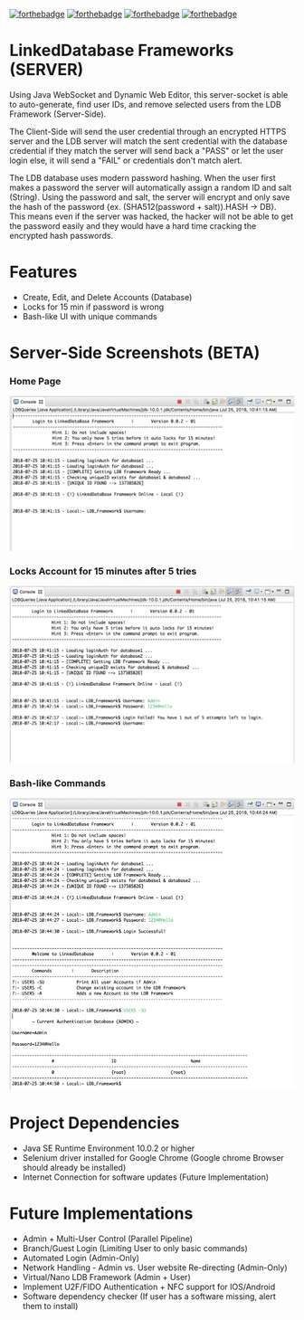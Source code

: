 [![forthebadge](https://forthebadge.com/images/badges/made-with-java.svg)](https://docs.oracle.com/javase/8/docs/api/)
[![forthebadge](https://forthebadge.com/images/badges/made-with-javascript.svg)](https://www.javascript.com/)
[![forthebadge](https://forthebadge.com/images/badges/uses-html.svg)](https://en.wikipedia.org/wiki/HTML)
[![forthebadge](https://forthebadge.com/images/badges/uses-css.svg)](https://en.wikipedia.org/wiki/Cascading_Style_Sheets)

# LinkedDatabase Frameworks (SERVER)
Using Java WebSocket and Dynamic Web Editor, this server-socket is able to auto-generate, find user IDs, and remove selected users from the LDB Framework (Server-Side). 

The Client-Side will send the user credential through an encrypted HTTPS server and the LDB server will match the sent credential with the database credential if they match the server will send back a "PASS" or let the user login else, it will send a "FAIL" or credentials don't match alert.

The LDB database uses modern password hashing. When the user first makes a password the server will automatically assign a random ID and salt (String). Using the password and salt, the server will encrypt and only save the hash of the password {ex. (SHA512(password + salt)).HASH -> DB}. This means even if the server was hacked, the hacker will not be able to get the password easily and they would have a hard time cracking the encrypted hash passwords. 

# Features 
* Create, Edit, and Delete Accounts (Database)
* Locks for 15 min if password is wrong
* Bash-like UI with unique commands 

# Server-Side Screenshots (BETA)


### Home Page

![alt text](https://github.com/MrGambino/SinglyLinkedDatabaseWithIDFinder/blob/master/Screen%20Shot%202018-07-25%20at%2010.41.45%20AM.png) 

### Locks Account for 15 minutes after 5 tries 

![alt text](https://github.com/MrGambino/SinglyLinkedDatabaseWithIDFinder/blob/master/Screen%20Shot%202018-07-25%20at%2010.42.52%20AM.png) 

### Bash-like Commands 

![alt text](https://github.com/MrGambino/SinglyLinkedDatabaseWithIDFinder/blob/master/Screen%20Shot%202018-07-25%20at%2010.44.53%20AM.png) 

# Project Dependencies

* Java SE Runtime Environment 10.0.2 or higher
* Selenium driver installed for Google Chrome (Google chrome Browser should already be installed)
* Internet Connection for software updates (Future Implementation) 

# Future Implementations 

* Admin + Multi-User Control (Parallel Pipeline)
* Branch/Guest Login (Limiting User to only basic commands)
* Automated Login (Admin-Only)
* Network Handling - Admin vs. User website Re-directing (Admin-Only)
* Virtual/Nano LDB Framework (Admin + User)
* Implement U2F/FIDO Authentication + NFC support for IOS/Android
* Software dependency checker (If user has a software missing, alert them to install) 

